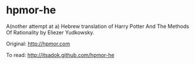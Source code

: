 hpmor-he
========

A(nother attempt at a) Hebrew translation of Harry Potter And The Methods Of Rationality by Eliezer Yudkowsky.

Original: http://hpmor.com

To read: http://itsadok.github.com/hpmor-he
